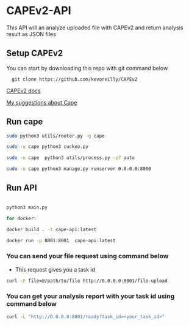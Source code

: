 
# CAPEv2-API

This API will an analyze uploaded file with CAPEv2 and return analysis result as JSON files

## Setup CAPEv2
You can start by downloading this repo with git command below
```
  git clone https://github.com/kevoreilly/CAPEv2
```


[CAPEv2 docs](https://capev2.readthedocs.io/en/latest/introduction/index.html)

[My suggestions about Cape](https://medium.com/@faruk008887/cape-malware-analysis-system-c470abaa2f60)

## Run cape



```bash
sudo python3 utils/rooter.py -g cape
```
```bash
sudo -u cape python3 cuckoo.py 
```

```bash
sudo -u cape  python3 utils/process.py -p7 auto
```
```bash
sudo -u cape python3 manage.py runserver 0.0.0.0:8000
```

## Run API

```bash

python3 main.py

for docker:

docker build . -t cape-api:latest

docker run -p 8001:8001  cape-api:latest

```
### You can send your file request using command below
- This request gives you a task id

```bash
curl -F file=@/path/to/file http://0.0.0.0:8001/file-upload
```
### You can get your analysis report with your task id using command below

```bash
curl -L "http://0.0.0.0:8001/ready?task_id=<your_task_id>"
```

  

